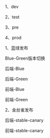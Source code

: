1、dev

2、test

3、pre

4、prod



1、蓝绿发布

Blue-Green版本切换

后端-Blue

后端-Green

前端-Blue

前端-Green

2、金丝雀发布

后端-stable-canary

前端-stable-canary

